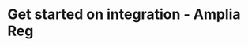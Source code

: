 ﻿# Get started on integration - Amplia Reg

<!-- link to version in Portuguese -->
<div data-alt-locales="pt-br"></div>
